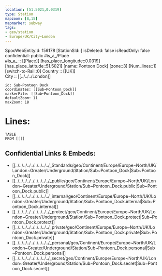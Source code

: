 ```yaml
---
location: [51.5021,0.0319] 
type: Station 
mapzoom: [8,15] 
mapmarker: subway 
tags:
- geo/station
- Europe/UK/City~London
---
```

SpocWebEntityId: 156178
[StationSId::] 
isDeleted: false
isReadOnly: false
confidential: public
#is_a_/Place  
#is_a_ :: [[Place]] 
[has_place_longitude::0.0319] 
[has_place_latitude::51.5021] 
[name::Pontoon Dock] 
[zone::3] 
[Num_lines::1] 
[switch-to-Rail::0] 
Country :: [[UK]]  
City :: [[../../../London]]  


```leaflet
id: Sub~Pontoon_Dock
coordinates: [[Sub~Pontoon_Dock]] 
markerFile: [[Sub~Pontoon_Dock]] 
defaultZoom: 11 
maxZoom: 18
```


# Lines: 
```dataview
TABLE 
FROM [[]] 
```

## Confidential Links & Embeds: 
- [[../../../../../../../../../_Standards/geo/Continent/Europe/Europe~North/UK/London~Greater/Underground/Station/Sub~Pontoon_Dock|Sub~Pontoon_Dock]] 
- [[../../../../../../../../../_public/geo/Continent/Europe/Europe~North/UK/London~Greater/Underground/Station/Sub~Pontoon_Dock.public|Sub~Pontoon_Dock.public]] 
- [[../../../../../../../../../_internal/geo/Continent/Europe/Europe~North/UK/London~Greater/Underground/Station/Sub~Pontoon_Dock.internal|Sub~Pontoon_Dock.internal]] 
- [[../../../../../../../../../_protect/geo/Continent/Europe/Europe~North/UK/London~Greater/Underground/Station/Sub~Pontoon_Dock.protect|Sub~Pontoon_Dock.protect]] 
- [[../../../../../../../../../_private/geo/Continent/Europe/Europe~North/UK/London~Greater/Underground/Station/Sub~Pontoon_Dock.private|Sub~Pontoon_Dock.private]] 
- [[../../../../../../../../../_personal/geo/Continent/Europe/Europe~North/UK/London~Greater/Underground/Station/Sub~Pontoon_Dock.personal|Sub~Pontoon_Dock.personal]] 
- [[../../../../../../../../../_secret/geo/Continent/Europe/Europe~North/UK/London~Greater/Underground/Station/Sub~Pontoon_Dock.secret|Sub~Pontoon_Dock.secret]] 
